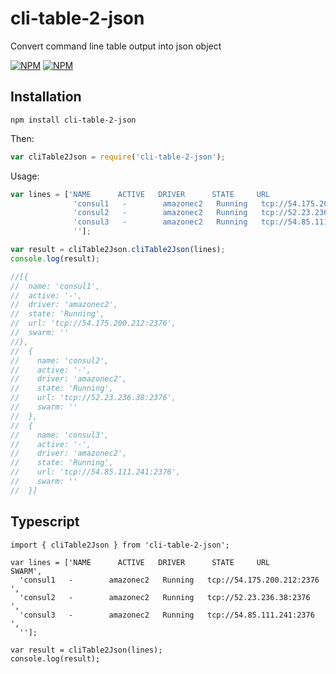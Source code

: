 # cli-table-2-json
Convert command line table output into json object

[![NPM](https://nodei.co/npm/cli-table-2-json.png?downloads=true&downloadRank=true)](https://nodei.co/npm/cli-table-2-json/)
[![NPM](https://nodei.co/npm-dl/cli-table-2-json.png?months=6&height=3)](https://nodei.co/npm/cli-table-2-json/)

## Installation
    
    npm install cli-table-2-json
    
Then:

```js
var cliTable2Json = require('cli-table-2-json');
```

Usage:

```js
var lines = ['NAME      ACTIVE   DRIVER      STATE     URL                         SWARM',
              'consul1   -        amazonec2   Running   tcp://54.175.200.212:2376   ',
              'consul2   -        amazonec2   Running   tcp://52.23.236.38:2376     ',
              'consul3   -        amazonec2   Running   tcp://54.85.111.241:2376    ',
              ''];

var result = cliTable2Json.cliTable2Json(lines);
console.log(result);

//[{
//  name: 'consul1',
//  active: '-',
//  driver: 'amazonec2',
//  state: 'Running',
//  url: 'tcp://54.175.200.212:2376',
//  swarm: ''
//},
//  {
//    name: 'consul2',
//    active: '-',
//    driver: 'amazonec2',
//    state: 'Running',
//    url: 'tcp://52.23.236.38:2376',
//    swarm: ''
//  },
//  {
//    name: 'consul3',
//    active: '-',
//    driver: 'amazonec2',
//    state: 'Running',
//    url: 'tcp://54.85.111.241:2376',
//    swarm: ''
//  }]


```

## Typescript

```
import { cliTable2Json } from 'cli-table-2-json';

var lines = ['NAME      ACTIVE   DRIVER      STATE     URL                         SWARM',
  'consul1   -        amazonec2   Running   tcp://54.175.200.212:2376   ',
  'consul2   -        amazonec2   Running   tcp://52.23.236.38:2376     ',
  'consul3   -        amazonec2   Running   tcp://54.85.111.241:2376    ',
  ''];

var result = cliTable2Json(lines);
console.log(result);
```